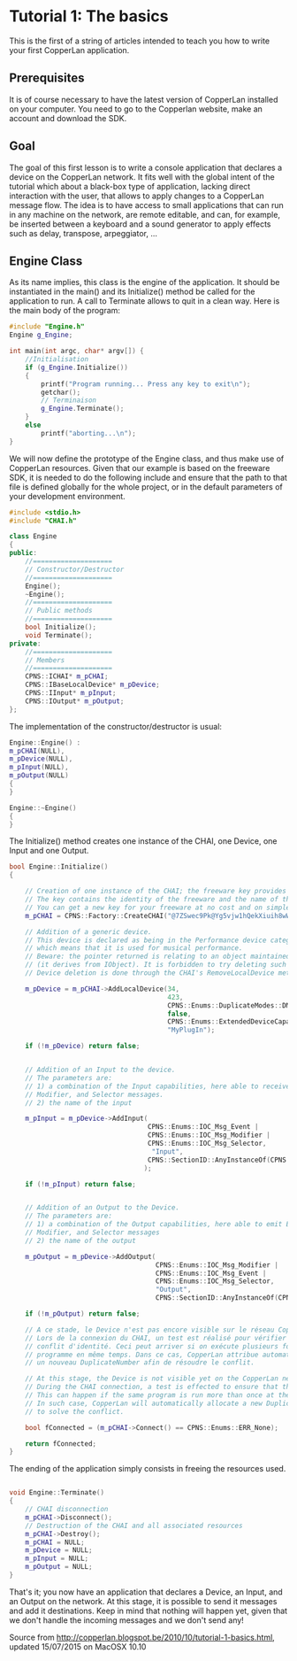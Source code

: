 <h1>Tutorial 1: The basics</h1>
This is the first of a string of articles intended to teach you how to write your first CopperLan application.

<h2>Prerequisites</h2>
It is of course necessary to have the latest version of CopperLan installed on your computer. You need to go to the Copperlan website, make an account and download the SDK.

<h2>Goal</h2>
The goal of this first lesson is to write a console application that declares a device on the CopperLan network.
It fits well with the global intent of the tutorial which about a black-box type of application, lacking direct interaction with the user, that allows to apply changes to a CopperLan message flow. The idea is to have access to small applications that can run in any machine on the network, are remote editable, and can, for example, be inserted between a keyboard and a sound generator to apply effects such as delay, transpose, arpeggiator, ...

<h2>Engine Class</h2>
As its name implies, this class is the engine of the application. It should be instantiated in the main() and its Initialize() method be called for the application to run. A call to Terminate allows to quit in a clean way.
Here is the main body of the program:

```cpp
#include "Engine.h"
Engine g_Engine;

int main(int argc, char* argv[]) {
    //Initialisation
    if (g_Engine.Initialize())
    {
        printf("Program running... Press any key to exit\n");
        getchar();
        // Terminaison
        g_Engine.Terminate();
    }
    else
        printf("aborting...\n");
}
```
We will now define the prototype of the Engine class, and thus make use of CopperLan resources.
Given that our example is based on the freeware SDK, it is needed to do the following include and ensure that the path to that file is defined globally for the whole project, or in the default parameters of your development environment.
```cpp
#include <stdio.h>
#include "CHAI.h"

class Engine
{
public:
    //====================
    // Constructor/Destructor
    //====================
    Engine();
    ~Engine();
    //====================
    // Public methods
    //====================
    bool Initialize();
    void Terminate();
private:
    //====================
    // Members
    //====================
    CPNS::ICHAI* m_pCHAI;
    CPNS::IBaseLocalDevice* m_pDevice;
    CPNS::IInput* m_pInput;
    CPNS::IOutput* m_pOutput;
};
```

The implementation of the constructor/destructor is usual:

```cpp
Engine::Engine() :
m_pCHAI(NULL),
m_pDevice(NULL),
m_pInput(NULL),
m_pOutput(NULL)
{
}

Engine::~Engine()
{
}
```

The Initialize() method creates one instance of the CHAI, one Device, one Input and one Output.


```cpp
bool Engine::Initialize()
{

    // Creation of one instance of the CHAI; the freeware key provides its identity.
    // The key contains the identity of the freeware and the name of the application
    // You can get a new key for your freeware at no cost and on simple request.
    m_pCHAI = CPNS::Factory::CreateCHAI("@7ZSwec9Pk@Yg5vjw1hQekXiuih8wWn2&3&@");

    // Addition of a generic device.
    // This device is declared as being in the Performance device category,
    // which means that it is used for musical performance.
    // Beware: the pointer returned is relating to an object maintained by the CHAI
    // (it derives from IObject). It is forbidden to try deleting such object.
    // Device deletion is done through the CHAI's RemoveLocalDevice method.

    m_pDevice = m_pCHAI->AddLocalDevice(34,
                                        423,
                                        CPNS::Enums::DuplicateModes::DM_Auto,
                                        false,
                                        CPNS::Enums::ExtendedDeviceCapabilities::EDC_Any,
                                        "MyPlugIn");

    if (!m_pDevice) return false;


    // Addition of an Input to the device.
    // The parameters are:
    // 1) a combination of the Input capabilities, here able to receive Event,
    // Modifier, and Selector messages.
    // 2) the name of the input

    m_pInput = m_pDevice->AddInput(
                                   CPNS::Enums::IOC_Msg_Event |
                                   CPNS::Enums::IOC_Msg_Modifier |
                                   CPNS::Enums::IOC_Msg_Selector,
                                    "Input",
                                   CPNS::SectionID::AnyInstanceOf(CPNS::Enums::SECT_Other)
                                  );

    if (!m_pInput) return false;


    // Addition of an Output to the Device.
    // The parameters are:
    // 1) a combination of the Output capabilities, here able to emit Event,
    // Modifier, and Selector messages
    // 2) the name of the output

    m_pOutput = m_pDevice->AddOutput(
                                     CPNS::Enums::IOC_Msg_Modifier |
                                     CPNS::Enums::IOC_Msg_Event |
                                     CPNS::Enums::IOC_Msg_Selector,
                                     "Output",
                                     CPNS::SectionID::AnyInstanceOf(CPNS::Enums::SECT_Other));

    if (!m_pOutput) return false;

    // A ce stade, le Device n'est pas encore visible sur le réseau CopperLan.
    // Lors de la connexion du CHAI, un test est réalisé pour vérifier si il n'y a pas un
    // conflit d'identité. Ceci peut arriver si on exécute plusieurs fois le même
    // programme en même temps. Dans ce cas, CopperLan attribue automatiquement
    // un nouveau DuplicateNumber afin de résoudre le conflit.

    // At this stage, the Device is not visible yet on the CopperLan network.
    // During the CHAI connection, a test is effected to ensure that there is no identity conflict.
    // This can happen if the same program is run more than once at the same time.
    // In such case, CopperLan will automatically allocate a new DuplicateNumber in order
    // to solve the conflict.

    bool fConnected = (m_pCHAI->Connect() == CPNS::Enums::ERR_None);

    return fConnected;
}
```
The ending of the application simply consists in freeing the resources used.

```cpp

void Engine::Terminate()
{
    // CHAI disconnection
    m_pCHAI->Disconnect();
    // Destruction of the CHAI and all associated resources
    m_pCHAI->Destroy();
    m_pCHAI = NULL;
    m_pDevice = NULL;
    m_pInput = NULL;
    m_pOutput = NULL;
}
```

That's it; you now have an application that declares a Device, an Input, and an Output on the network.
At this stage, it is possible to send it messages and add it destinations. Keep in mind that nothing will happen yet, given that we don't handle the incoming messages and we don't send any!

Source from http://copperlan.blogspot.be/2010/10/tutorial-1-basics.html, updated 15/07/2015 on MacOSX 10.10